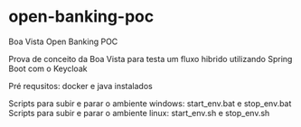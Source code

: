 # open-banking-poc
Boa Vista Open Banking POC

Prova de conceito da Boa Vista para testa um fluxo hibrido utilizando Spring Boot com o Keycloak

Pré requsitos: docker e java instalados

Scripts para subir e parar o ambiente windows: start_env.bat e stop_env.bat
Scripts para subir e parar o ambiente linux: start_env.sh e stop_env.sh
